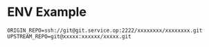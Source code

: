 # ENV Example
```
ORIGIN_REPO=ssh://git@git.service.op:2222/xxxxxxxx/xxxxxxxx.git
UPSTREAM_REPO=git@xxxxx:xxxxxx/xxxxx.git
```
